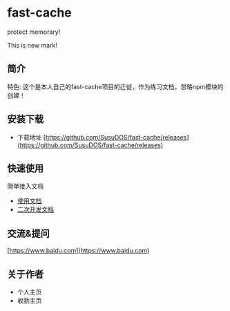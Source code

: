 # fast-cache
protect memorary!

This is new mark!

## 简介

特色: 这个是本人自己的fast-cache项目的迁徙，作为练习文档，忽略npm模块的创建！

## 安装下载

- 下载地址 [https://github.com/SusuDOS/fast-cache/releases](https://github.com/SusuDOS/fast-cache/releases)



## 快速使用

简单接入文档

- [使用文档](./doc/use/README.md)
- [二次开发文档](./doc/dev/README.md) 

## 交流&提问

[https://www.baidu.com](https://www.baidu.com)

## 关于作者

- 个人主页
- 收款主页



